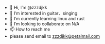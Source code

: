 - 👋 Hi, I’m @zzzdjkk
- 👀 I’m interested in guitar、singing
- 🌱 I’m currently learning linux and rust
- 💞️ I’m looking to collaborate on N/A
- 📫 How to reach me
- please send email to zzzdjkk@petalmail.com

<!---
zzzdjkk/zzzdjkk is a ✨ special ✨ repository because its `README.md` (this file) appears on your GitHub profile.
You can click the Preview link to take a look at your changes.
--->

